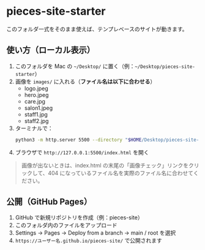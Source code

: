 # pieces-site-starter

このフォルダ一式をそのまま使えば、テンプレベースのサイトが動きます。

## 使い方（ローカル表示）
1. このフォルダを Mac の `~/Desktop/` に置く（例：`~/Desktop/pieces-site-starter`）
2. 画像を `images/` に入れる（**ファイル名は以下に合わせる**）
   - logo.jpeg
   - hero.jpeg
   - care.jpg
   - salon1.jpeg
   - staff1.jpg
   - staff2.jpg
3. ターミナルで：
   ```bash
   python3 -m http.server 5500 --directory "$HOME/Desktop/pieces-site-starter"
   ```
4. ブラウザで `http://127.0.0.1:5500/index.html` を開く

> 画像が出ないときは、index.html の末尾の「画像チェック」リンクをクリックして、404 になっているファイル名を実際のファイル名に合わせてください。

## 公開（GitHub Pages）
1. GitHub で新規リポジトリを作成（例：pieces-site）
2. このフォルダ内のファイルをアップロード
3. Settings → Pages → Deploy from a branch → main / root を選択
4. `https://ユーザー名.github.io/pieces-site/` で公開されます
